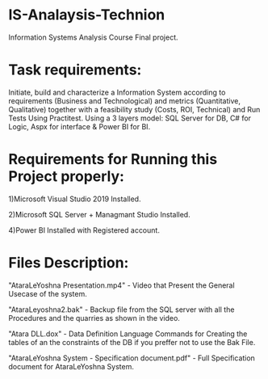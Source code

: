 # IS-Analaysis-Technion
Information Systems Analysis Course Final project.

# Task requirements:
Initiate, build and characterize a Information System according to requirements (Business and Technological) and metrics (Quantitative, Qualitative) together with a feasibility study (Costs, ROI, Technical) and Run Tests Using Practitest.
Using a 3 layers model: SQL Server for DB, C# for Logic, Aspx for interface & Power BI for BI.

# Requirements for Running this Project properly:

1)Microsoft Visual Studio 2019 Installed.

2)Microsoft SQL Server + Managmant Studio Installed.

4)Power BI Installed with Registered account.

# Files Description:
"AtaraLeYoshna Presentation.mp4" - Video that Present the General Usecase of the system.  

"AtaraLeyoshna2.bak" - Backup file from the SQL server with all the Procedures and the quarries as shown in the video. 

"Atara DLL.dox" - Data Definition Language Commands for Creating the tables of an the constraints of the DB if you preffer not to use the Bak File.

"AtaraLeYoshna System - Specification document.pdf" - Full Specification document for AtaraLeYoshna System.
